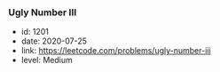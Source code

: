 ### Ugly Number III

* id: 1201
* date: 2020-07-25
* link: https://leetcode.com/problems/ugly-number-iii
* level: Medium

